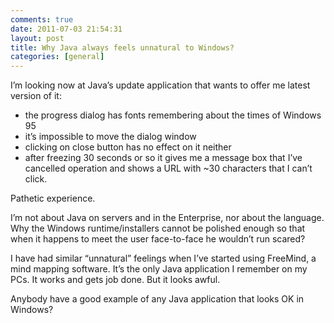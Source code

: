```yaml
---
comments: true
date: 2011-07-03 21:54:31
layout: post
title: Why Java always feels unnatural to Windows?
categories: [general]
---
```


I’m looking now at Java’s update application that wants to offer me latest version of it: 

  * the progress dialog has fonts remembering about the times of Windows 95
  * it’s impossible to move the dialog window 
  * clicking on close button has no effect on it neither
  * after freezing 30 seconds or so it gives me a message box that I’ve cancelled operation and shows a URL with ~30 characters that I can’t click.

Pathetic experience.

I’m not about Java on servers and in the Enterprise, nor about the language. Why the Windows runtime/installers cannot be polished enough so that when it happens to meet the user face-to-face he wouldn’t run scared?

I have had similar “unnatural” feelings when I’ve started using FreeMind, a mind mapping software. It’s the only Java application I remember on my PCs. It works and gets job done. But it looks awful.

Anybody have a good example of any Java application that looks OK in Windows?
